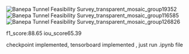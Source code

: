 
![Banepa Tunnel Feasibility Survey_transparent_mosaic_group19352](https://github.com/user-attachments/assets/11b5dfdd-cd95-44ba-a1f0-b4e21c6bb507)
![Banepa Tunnel Feasibility Survey_transparent_mosaic_group116585](https://github.com/user-attachments/assets/4cf3143a-cf48-4fd8-82ff-3f62e9568555)
![Banepa Tunnel Feasibility Survey_transparent_mosaic_group126826](https://github.com/user-attachments/assets/f3e56800-6ce0-46e9-9eaa-d7dfa5b6238f)

f1_score:88.65 iou_score65.39

checkpoint implemented, tensorboard implemented , just run .ipynb file
